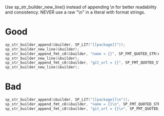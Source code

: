 Use sp_str_builder_new_line() instead of appending \n for better readability and consistency. NEVER use a raw "\n" in a literal with format strings.

# Good
```c
sp_str_builder_append(&builder, SP_LIT("[[package]]"));
sp_str_builder_new_line(&builder);
sp_str_builder_append_fmt_c8(&builder, "name = {}", SP_FMT_QUOTED_STR(entry->name));
sp_str_builder_new_line(&builder);
sp_str_builder_append_fmt_c8(&builder, "git_url = {}", SP_FMT_QUOTED_STR(entry->git_url));
sp_str_builder_new_line(&builder);
```

# Bad
```c
sp_str_builder_append(&builder, SP_LIT("[[package]]\n"));
sp_str_builder_append_fmt_c8(&builder, "name = {}\n", SP_FMT_QUOTED_STR(entry->name));
sp_str_builder_append_fmt_c8(&builder, "git_url = {}\n", SP_FMT_QUOTED_STR(entry->git_url));
```
